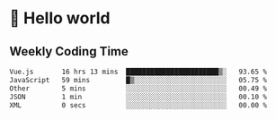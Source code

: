 # 🍻 Hello world

## Weekly Coding Time
<!--START_SECTION:waka-->

```txt
Vue.js       16 hrs 13 mins  ███████████████████████▒░   93.65 %
JavaScript   59 mins         █▒░░░░░░░░░░░░░░░░░░░░░░░   05.75 %
Other        5 mins          ░░░░░░░░░░░░░░░░░░░░░░░░░   00.49 %
JSON         1 min           ░░░░░░░░░░░░░░░░░░░░░░░░░   00.10 %
XML          0 secs          ░░░░░░░░░░░░░░░░░░░░░░░░░   00.00 %
```

<!--END_SECTION:waka-->

